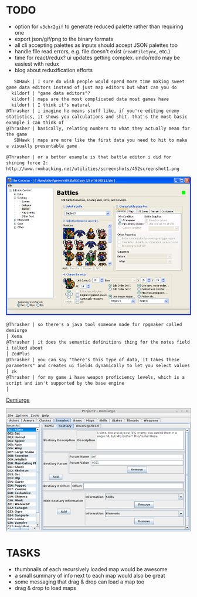 # TODO

- option for `v3chr2gif` to generate reduced palette rather than requiring one
- export json/gif/png to the binary formats
- all cli accepting palettes as inputs should accept JSON palettes too
- handle file read errors, e.g. file doesn't exist (`readFileSync`, etc.)
- time for react/redux? ui updates getting complex. undo/redo may be easiest with redux
- blog about reduxification efforts

```
   SDHawk | I sure do wish people would spend more time making sweet game data editors instead of just map editors but what can you do
  kildorf | "game data editors"?
  kildorf | maps are the most complicated data most games have
  kildorf | I think it's natural
@Thrasher | i imagine he means stuff like, if you're editing enemy statistics, it shows you calculations and shit. that's the most basic example i can think of
@Thrasher | basically, relating numbers to what they actually mean for the game
   SDHawk | maps are more like the first data you need to hit to make a visually presentable game
```

```
@Thrasher | or a better example is that battle editor i did for shining force 2: http://www.romhacking.net/utilities/screenshots/452screenshot1.png
```

![alt text](/img/inspiration/thrasher-battle-editor-for-shining-force-2.png?raw=true "a screenshot of Thrasher's battle editor for Shining Force 2")

```
@Thrasher | so there's a java tool someone made for rpgmaker called demiurge                                                                                                                                                               │ Xena
@Thrasher | it does the semantic definitions thing for the notes field i talked about                                                                                                                                                      │ ZedPlus
@Thrasher | you can say "there's this type of data, it takes these parameters" and creates ui fields dynamically to let you select values                                                                                                  │ zk
@Thrasher | for my game i have weapon proficiency levels, which is a script and isn't supported by the base engine                                                                                                                         │
```

[Demiurge](http://forums.rpgmakerweb.com/index.php?/topic/40752-demiurge-a-notes-manager-and-extensible-database-updated-to-v11/)

![alt text](/img/inspiration/demiurge-v1.1.png?raw=true "a screenshot of Enelvon's Demiurge for RPGMaker")

# TASKS

- thumbnails of each recursively loaded map would be awesome
- a small summary of info next to each map would also be great
- some messaging that drag & drop can load a map too
- drag & drop to load maps
